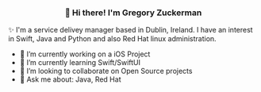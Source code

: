 
<h3 align="center">👋 Hi there! I'm Gregory Zuckerman</h3>

✨ I'm a service delivey manager based in Dublin, Ireland. I have an interest in Swift, Java and Python and also Red Hat linux administration.

- 🔭 I’m currently working on a iOS Project
- 🌱 I’m currently learning Swift/SwiftUI
- 👯 I’m looking to collaborate on Open Source projects
- 💬 Ask me about: Java, Red Hat
